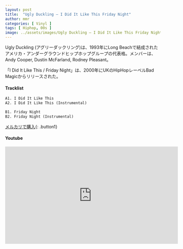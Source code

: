 ```yaml
---
layout: post
title:  "Ugly Duckling – I Did It Like This Friday Night"
author: mmr
categories: [ Vinyl ]
tags: [ Hiphop, 00s ]
image: ../assets/images/Ugly Duckling – I Did It Like This Friday Night.webp
---
```


Ugly Duckling (アグリーダックリング)は、1993年にLong Beachで結成されたアメリカ・アンダーグラウンドヒップホップグループの代表格。メンバーは、Andy Cooper, Dustin McFarland, Rodney Pleasant。

「I Did It Like This / Friday Night」は、2000年にUKのHipHopレーベルBad Magicからリリースされた。

#### Tracklist
```md
A1. I Did It Like This
A2. I Did It Like This (Instrumental)

B1. Friday Night
B2. Friday Night (Instrumental)
```

[メルカリで購入](https://jp.mercari.com/item/m90404374672?afid=6142608987){: .button1}

#### Youtube
<iframe width="560" height="315" src="https://www.youtube.com/embed/EV_yt-qxo98?si=8xjkEUKLoq-_kMNB" title="YouTube video player" frameborder="0" allow="accelerometer; autoplay; clipboard-write; encrypted-media; gyroscope; picture-in-picture; web-share" referrerpolicy="strict-origin-when-cross-origin" allowfullscreen></iframe>